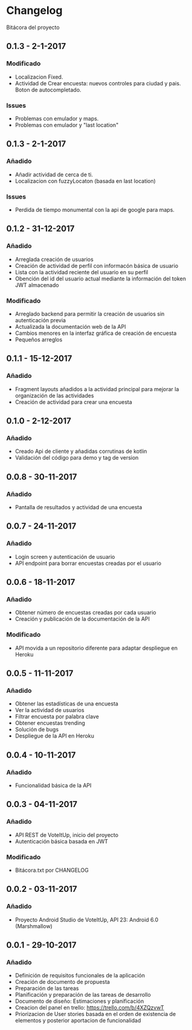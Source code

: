 # Changelog
Bitácora del proyecto

## 0.1.3 - 2-1-2017
### Modificado
 - Localizacion Fixed.
 - Actividad de Crear encuesta: nuevos controles para ciudad y pais. Boton de autocompletado.
### Issues
 - Problemas con emulador y maps.
 - Problemas con emulador y "last location"

## 0.1.3 - 2-1-2017
### Añadido
 - Añadir actividad de cerca de ti.
 - Localizacion con fuzzyLocaton (basada en last location)
### Issues
 - Perdida de tiempo monumental con la api de google para maps.

## 0.1.2 - 31-12-2017
### Añadido
- Arreglada creación de usuarios 
- Creación de actividad de perfil con informacón básica de usuario
- Lista con la actividad reciente del usuario en su perfil 
- Obención del id del usuario actual mediante la información del token JWT almacenado
### Modificado
- Arreglado backend para permitir la creación de usuarios sin autenticación previa
- Actualizada la documentación web de la API 
- Cambios menores en la interfaz gráfica de creación de encuesta
- Pequeños arreglos

## 0.1.1 - 15-12-2017
### Añadido
- Fragment layouts añadidos a la actividad principal para mejorar la organización de las actividades
- Creación de actividad para crear una encuesta

## 0.1.0 - 2-12-2017
### Añadido
- Creado Api de cliente y añadidas corrutinas de kotlin
- Validación del código para demo y tag de version

## 0.0.8 - 30-11-2017
### Añadido
- Pantalla de resultados y actividad de una encuesta

## 0.0.7 - 24-11-2017
### Añadido
- Login screen y autenticación de usuario
- API endpoint para borrar encuestas creadas por el usuario

## 0.0.6 - 18-11-2017
### Añadido
- Obtener número de encuestas creadas por cada usuario
- Creación y publicación de la documentación de la API
### Modificado
- API movida a un repositorio diferente para adaptar despliegue en Heroku

## 0.0.5 - 11-11-2017
### Añadido
- Obtener las estadísticas de una encuesta
- Ver la actividad de usuarios
- Filtrar encuesta por palabra clave
- Obtener encuestas trending
- Solución de bugs
- Despliegue de la API en Heroku

## 0.0.4 - 10-11-2017
### Añadido
- Funcionalidad básica de la API

## 0.0.3 - 04-11-2017
### Añadido
- API REST de VoteItUp, inicio del proyecto
- Autenticación básica basada en JWT
### Modificado
- Bitácora.txt por CHANGELOG

## 0.0.2 - 03-11-2017
### Añadido
- Proyecto Android Studio de VoteItUp, API 23: Android 6.0 (Marshmallow)

## 0.0.1 - 29-10-2017
### Añadido
- Definición de requisitos funcionales de la aplicación
- Creación de documento de propuesta
- Preparación de las tareas
- Planificación y preparación de las tareas de desarrollo
- Documento de diseño: Estimaciones y planificación
- Creacion del panel en trello: https://trello.com/b/4XZQzvwT
- Priorizacion de User stories basada en el orden de existencia de elementos y posterior aportacion de funcionalidad

